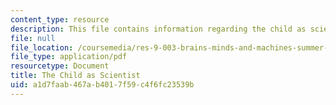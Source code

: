```yaml
---
content_type: resource
description: This file contains information regarding the child as scientist.
file: null
file_location: /coursemedia/res-9-003-brains-minds-and-machines-summer-course-summer-2015/a1d7faab467ab4017f59c4f6fc23539b_MITRES_9_003SUM15_Lec3-5.pdf
file_type: application/pdf
resourcetype: Document
title: The Child as Scientist
uid: a1d7faab-467a-b401-7f59-c4f6fc23539b
---
```

